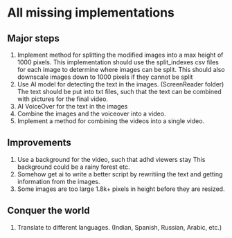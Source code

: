


# All missing implementations


## Major steps
1. Implement method for splitting the modified images into a max height of 1000 pixels.
This implementation should use the split_indexes csv files for each image to determine where images can be split.
This should also downscale images down to 1000 pixels if they cannot be split
2. Use AI model for detecting the text in the images. (ScreenReader folder)
The text should be put into txt files, such that the text can be combined with pictures for the final video.
3. AI VoiceOver for the text in the images
4. Combine the images and the voiceover into a video. 
5. Implement a method for combining the videos into a single video.

## Improvements
1. Use a background for the video, such that adhd viewers stay
This background could be a rainy forest etc.
2. Somehow get ai to write a better script by rewritiing the text and getting information from the images.
3. Some images are too large 1.8k+ pixels in height before they are resized. 

## Conquer the world
1. Translate to different languages. (Indian, Spanish, Russian, Arabic, etc.)